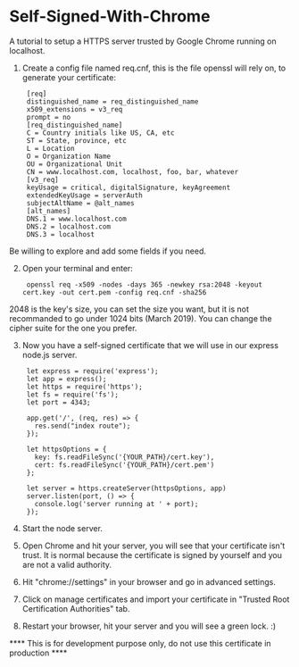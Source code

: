 # Self-Signed-With-Chrome
A tutorial to setup a HTTPS server trusted by Google Chrome running on localhost.

1. Create a config file named req.cnf, this is the file openssl will rely on, to generate your certificate:
    
        [req]
        distinguished_name = req_distinguished_name
        x509_extensions = v3_req
        prompt = no
        [req_distinguished_name]
        C = Country initials like US, CA, etc
        ST = State, province, etc
        L = Location
        O = Organization Name
        OU = Organizational Unit 
        CN = www.localhost.com, localhost, foo, bar, whatever
        [v3_req]
        keyUsage = critical, digitalSignature, keyAgreement
        extendedKeyUsage = serverAuth
        subjectAltName = @alt_names
        [alt_names]
        DNS.1 = www.localhost.com
        DNS.2 = localhost.com
        DNS.3 = localhost
        
Be willing to explore and add some fields if you need.

2. Open your terminal and enter:

        openssl req -x509 -nodes -days 365 -newkey rsa:2048 -keyout cert.key -out cert.pem -config req.cnf -sha256
        
2048 is the key's size, you can set the size you want, but it is not recommanded to go under 1024 bits (March 2019). You can change the cipher suite for the one you prefer.

3. Now you have a self-signed certificate that we will use in our express node.js server. 

        let express = require('express');
        let app = express();
        let https = require('https');
        let fs = require('fs');
        let port = 4343;

        app.get('/', (req, res) => {
          res.send("index route");
        });

        let httpsOptions = {
          key: fs.readFileSync('{YOUR_PATH}/cert.key'),
          cert: fs.readFileSync('{YOUR_PATH}/cert.pem')
        };

        let server = https.createServer(httpsOptions, app)
        server.listen(port, () => {
          console.log('server running at ' + port);
        });
    
4. Start the node server.

5. Open Chrome and hit your server, you will see that your certificate isn't trust. It is normal because the certificate is signed by yourself and you are not a valid authority.

6. Hit "chrome://settings" in your browser and go in advanced settings.

7. Click on manage certificates and import your certificate in "Trusted Root Certification Authorities" tab.

8. Restart your browser, hit your server and you will see a green lock. :)

**** This is for development purpose only, do not use this certificate in production ****
